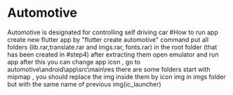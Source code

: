 # Automotive
Automotive is designated for controlling self driving car 
#How to run app
create new flutter app by "flutter create automotive" command
put all folders (lib.rar,translate.rar and imgs.rar, fonts.rar) in the root folder (that has been created in #step4) after extracting them
open emulator and run app
after this you can change app icon , go to automotive\android\app\src\main\res there are some folders start with mipmap , you should replace the img inside them by icon img in imgs folder but with the same name of previous img(ic_launcher)
 
